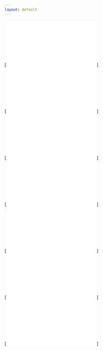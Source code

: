 ```yaml
---
layout: default
---
```

[![Download und Installation Git](./install.html)]<br>
[![Grundkonfiguration Git](./config.html)]<br>
[![Clone Repository](./repo.html)]<br>
[![Branches](./branch.html)]<br>
[![Repository aktualisieren](./repo-fresh.html)]<br>
[![Git Status](./status.html)]<br>
[![Änderungen veröffentlichen](./commit.html)]